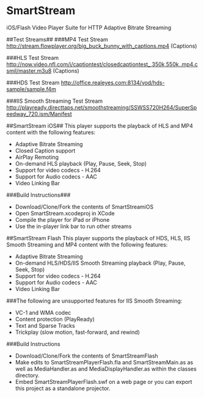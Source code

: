 SmartStream
===========

iOS/Flash Video Player Suite for HTTP Adaptive Bitrate Streaming

##Test Streams##
###MP4 Test Stream
http://stream.flowplayer.org/big_buck_bunny_with_captions.mp4 (Captions)

###HLS Test Stream
http://now.video.nfl.com/i/captiontest/closedcaptiontest_,350k,550k,.mp4.csmil/master.m3u8 (Captions)

###HDS Test Stream
http://office.realeyes.com:8134/vod/hds-sample/sample.f4m

###IIS Smooth Streaming Test Stream
http://playready.directtaps.net/smoothstreaming/SSWSS720H264/SuperSpeedway_720.ism/Manifest


##SmartStream iOS##
This player supports the playback of HLS and MP4 content with the following features:
 - Adaptive Bitrate Streaming
 - Closed Caption support
 - AirPlay Remoting
 - On-demand HLS playback (Play, Pause, Seek, Stop)
 - Support for video codecs - H.264
 - Support for Audio codecs - AAC
 - Video Linking Bar

###Build Instructions###
 - Download/Clone/Fork the contents of SmartStreamiOS
 - Open SmartStream.xcodeproj in XCode
 - Compile the player for iPad or iPhone
 - Use the in-player link bar to run other streams

##SmartStream Flash
This player supports the playback of HDS, HLS, IIS Smooth Streaming and MP4 content with the following features:
 - Adaptive Bitrate Streaming
 - On-demand HLS/HDS/IIS Smooth Streaming playback (Play, Pause, Seek, Stop)
 - Support for video codecs - H.264
 - Support for Audio codecs - AAC
 - Video Linking Bar

###The following are unsupported features for IIS Smooth Streaming:
 - VC-1 and WMA codec
 - Content protection (PlayReady)
 - Text and Sparse Tracks
 - Trickplay (slow motion, fast-forward, and rewind)

###Build Instructions
 - Download/Clone/Fork the contents of SmartStreamFlash
 - Make edits to SmartStreamPlayerFlash.fla and SmartStreamMain.as as well as MediaHandler.as and MediaDisplayHandler.as within the classes directory.
 - Embed SmartStreamPlayerFlash.swf on a web page or you can export this project as a standalone projector.










